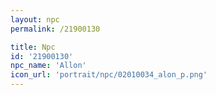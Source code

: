 ```yaml
---
layout: npc
permalink: /21900130

title: Npc
id: '21900130'
npc_name: 'Allon'
icon_url: 'portrait/npc/02010034_alon_p.png'
---
```

